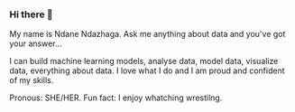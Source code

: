 ### Hi there 👋

My name is Ndane Ndazhaga. Ask me anything about data and you've got your answer...

I can build machine learning models, analyse data, model data, visualize data, everything about data.
I love what I do and I am proud and confident of my skills.

Pronous: SHE/HER. 
Fun fact: I enjoy whatching wrestilng.
<!--
**ndanni/ndanni** is a ✨ _special_ ✨ repository because its `README.md` (this file) appears on your GitHub profile.

Here are some ideas to get you started:

- 🔭 I’m currently working on ...
- 🌱 I’m currently learning ...
- 👯 I’m looking to collaborate on ...
- 🤔 I’m looking for help with ...
- 💬 Ask me about ...
- 📫 How to reach me: ...
- 😄 Pronouns: ...
- ⚡ Fun fact: ...
-->
